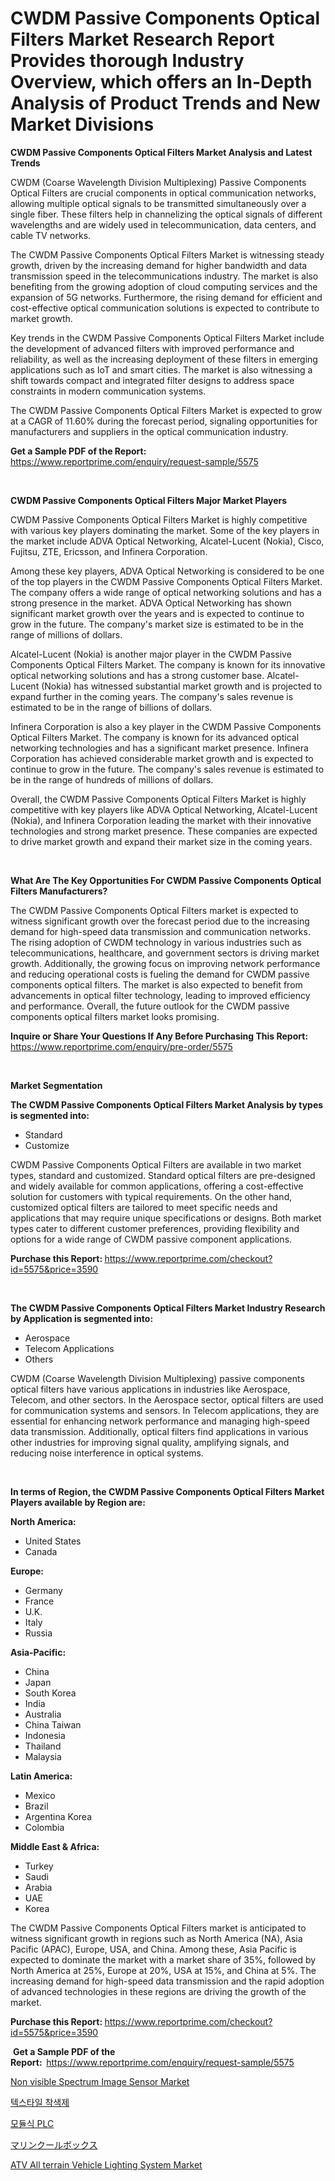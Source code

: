 <p><h1>CWDM Passive Components Optical Filters Market Research Report Provides thorough Industry Overview, which offers an In-Depth Analysis of Product Trends and New Market Divisions</h1></p><p><strong>CWDM Passive Components Optical Filters Market Analysis and Latest Trends</strong></p>
<p><p>CWDM (Coarse Wavelength Division Multiplexing) Passive Components Optical Filters are crucial components in optical communication networks, allowing multiple optical signals to be transmitted simultaneously over a single fiber. These filters help in channelizing the optical signals of different wavelengths and are widely used in telecommunication, data centers, and cable TV networks.</p><p>The CWDM Passive Components Optical Filters Market is witnessing steady growth, driven by the increasing demand for higher bandwidth and data transmission speed in the telecommunications industry. The market is also benefiting from the growing adoption of cloud computing services and the expansion of 5G networks. Furthermore, the rising demand for efficient and cost-effective optical communication solutions is expected to contribute to market growth.</p><p>Key trends in the CWDM Passive Components Optical Filters Market include the development of advanced filters with improved performance and reliability, as well as the increasing deployment of these filters in emerging applications such as IoT and smart cities. The market is also witnessing a shift towards compact and integrated filter designs to address space constraints in modern communication systems.</p><p>The CWDM Passive Components Optical Filters Market is expected to grow at a CAGR of 11.60% during the forecast period, signaling opportunities for manufacturers and suppliers in the optical communication industry.</p></p>
<p><strong>Get a Sample PDF of the Report:&nbsp;</strong> <a href="https://www.reportprime.com/enquiry/request-sample/5575">https://www.reportprime.com/enquiry/request-sample/5575</a></p>
<p>&nbsp;</p>
<p><strong>CWDM Passive Components Optical Filters Major Market Players</strong></p>
<p><p>CWDM Passive Components Optical Filters Market is highly competitive with various key players dominating the market. Some of the key players in the market include ADVA Optical Networking, Alcatel-Lucent (Nokia), Cisco, Fujitsu, ZTE, Ericsson, and Infinera Corporation.</p><p>Among these key players, ADVA Optical Networking is considered to be one of the top players in the CWDM Passive Components Optical Filters Market. The company offers a wide range of optical networking solutions and has a strong presence in the market. ADVA Optical Networking has shown significant market growth over the years and is expected to continue to grow in the future. The company's market size is estimated to be in the range of millions of dollars.</p><p>Alcatel-Lucent (Nokia) is another major player in the CWDM Passive Components Optical Filters Market. The company is known for its innovative optical networking solutions and has a strong customer base. Alcatel-Lucent (Nokia) has witnessed substantial market growth and is projected to expand further in the coming years. The company's sales revenue is estimated to be in the range of billions of dollars.</p><p>Infinera Corporation is also a key player in the CWDM Passive Components Optical Filters Market. The company is known for its advanced optical networking technologies and has a significant market presence. Infinera Corporation has achieved considerable market growth and is expected to continue to grow in the future. The company's sales revenue is estimated to be in the range of hundreds of millions of dollars.</p><p>Overall, the CWDM Passive Components Optical Filters Market is highly competitive with key players like ADVA Optical Networking, Alcatel-Lucent (Nokia), and Infinera Corporation leading the market with their innovative technologies and strong market presence. These companies are expected to drive market growth and expand their market size in the coming years.</p></p>
<p>&nbsp;</p>
<p><strong>What Are The Key Opportunities For CWDM Passive Components Optical Filters Manufacturers?</strong></p>
<p><p>The CWDM Passive Components Optical Filters market is expected to witness significant growth over the forecast period due to the increasing demand for high-speed data transmission and communication networks. The rising adoption of CWDM technology in various industries such as telecommunications, healthcare, and government sectors is driving market growth. Additionally, the growing focus on improving network performance and reducing operational costs is fueling the demand for CWDM passive components optical filters. The market is also expected to benefit from advancements in optical filter technology, leading to improved efficiency and performance. Overall, the future outlook for the CWDM passive components optical filters market looks promising.</p></p>
<p><strong>Inquire or Share Your Questions If Any Before Purchasing This Report:</strong> <a href="https://www.reportprime.com/enquiry/pre-order/5575">https://www.reportprime.com/enquiry/pre-order/5575</a></p>
<p>&nbsp;</p>
<p><strong>Market Segmentation</strong></p>
<p><strong>The CWDM Passive Components Optical Filters Market Analysis by types is segmented into:</strong></p>
<p><ul><li>Standard</li><li>Customize</li></ul></p>
<p><p>CWDM Passive Components Optical Filters are available in two market types, standard and customized. Standard optical filters are pre-designed and widely available for common applications, offering a cost-effective solution for customers with typical requirements. On the other hand, customized optical filters are tailored to meet specific needs and applications that may require unique specifications or designs. Both market types cater to different customer preferences, providing flexibility and options for a wide range of CWDM passive component applications.</p></p>
<p><strong>Purchase this Report:&nbsp;</strong><a href="https://www.reportprime.com/checkout?id=5575&price=3590">https://www.reportprime.com/checkout?id=5575&price=3590</a></p>
<p>&nbsp;</p>
<p><strong>The CWDM Passive Components Optical Filters Market Industry Research by Application is segmented into:</strong></p>
<p><ul><li>Aerospace</li><li>Telecom Applications</li><li>Others</li></ul></p>
<p><p>CWDM (Coarse Wavelength Division Multiplexing) passive components optical filters have various applications in industries like Aerospace, Telecom, and other sectors. In the Aerospace sector, optical filters are used for communication systems and sensors. In Telecom applications, they are essential for enhancing network performance and managing high-speed data transmission. Additionally, optical filters find applications in various other industries for improving signal quality, amplifying signals, and reducing noise interference in optical systems.</p></p>
<p>&nbsp;</p>
<p><strong>In terms of Region, the CWDM Passive Components Optical Filters Market Players available by Region are:</strong></p>
<p>
    <p> <strong> North America: </strong>
        <ul>
            <li>United States</li>
            <li>Canada</li>
        </ul>
        </p> 
    <p> <strong> Europe: </strong>
        <ul>
            <li>Germany</li>
            <li>France</li>
            <li>U.K.</li>
            <li>Italy</li>
            <li>Russia</li>
        </ul>
        </p> 
    <p> <strong> Asia-Pacific: </strong>
        <ul>
            <li>China</li>
            <li>Japan</li>
            <li>South Korea</li>
            <li>India</li>
            <li>Australia</li>
            <li>China Taiwan</li>
            <li>Indonesia</li>
            <li>Thailand</li>
            <li>Malaysia</li>
        </ul>
        </p> 
    <p> <strong> Latin America: </strong>
        <ul>
            <li>Mexico</li>
            <li>Brazil</li>
            <li>Argentina Korea</li>
            <li>Colombia</li>
        </ul>
        </p> 
    <p> <strong> Middle East & Africa: </strong>
        <ul>
            <li>Turkey</li>
            <li>Saudi</li>
            <li>Arabia</li>
            <li>UAE</li>
            <li>Korea</li>
        </ul>
    </p>
    </p>
<p><p>The CWDM Passive Components Optical Filters market is anticipated to witness significant growth in regions such as North America (NA), Asia Pacific (APAC), Europe, USA, and China. Among these, Asia Pacific is expected to dominate the market with a market share of 35%, followed by North America at 25%, Europe at 20%, USA at 15%, and China at 5%. The increasing demand for high-speed data transmission and the rapid adoption of advanced technologies in these regions are driving the growth of the market.</p></p>
<p><strong>Purchase this Report: </strong><a href="https://www.reportprime.com/checkout?id=5575&price=3590">https://www.reportprime.com/checkout?id=5575&price=3590</a></p>
<p>&nbsp;<strong>Get a Sample PDF of the Report:&nbsp;&nbsp;</strong><a href="https://www.reportprime.com/enquiry/request-sample/5575">https://www.reportprime.com/enquiry/request-sample/5575</a></p>
<p><strong></strong></p>
<p><p><a href="https://github.com/redneck06/Market-Research-Report-List-2/blob/main/non-visible-spectrum-image-sensor-market.md">Non visible Spectrum Image Sensor Market</a></p><p><a href="https://medium.com/@fosterfahey1971/%ED%85%8D%EC%8A%A4%ED%83%80%EC%9D%BC-%EC%97%BC%EB%A3%8C-%EC%8B%9C%EC%9E%A5-%EA%B7%9C%EB%AA%A8-cagr-%ED%8A%B8%EB%A0%8C%EB%93%9C-2024-2030-d17ee3324547">텍스타일 착색제</a></p><p><a href="https://medium.com/@rowedrowe/%EB%AA%A8%EB%93%88%EC%8B%9D-plc-%EC%8B%9C%EC%9E%A5-%EC%A0%84%EB%A7%9D-%EC%82%B0%EC%97%85-%EA%B0%9C%EC%9A%94-%EB%B0%8F-%EC%98%88%EC%B8%A1-2024%EB%85%84%EB%B6%80%ED%84%B0-2031%EB%85%84%EA%B9%8C%EC%A7%80-44e971292d4b">모듈식 PLC</a></p><p><a href="https://medium.com/@idellamante2023/%E3%83%9E%E3%83%AA%E3%83%B3%E3%82%AF%E3%83%BC%E3%83%AB%E3%83%9C%E3%83%83%E3%82%AF%E3%82%B9%E3%81%AE%E5%B8%82%E5%A0%B4%E3%82%B7%E3%82%A7%E3%82%A2%E3%81%AE%E9%80%B2%E5%8C%96%E3%81%A8%E5%B8%82%E5%A0%B4%E6%88%90%E9%95%B7%E3%83%88%E3%83%AC%E3%83%B3%E3%83%892024%E5%B9%B4%E3%81%8B%E3%82%892031%E5%B9%B4%E3%81%BE%E3%81%A7-75f6a08e9085">マリンクールボックス</a></p><p><a href="https://github.com/nicoletavirag/Market-Research-Report-List-2/blob/main/atv-all-terrain-vehicle-lighting-system-market.md">ATV All terrain Vehicle Lighting System Market</a></p></p>